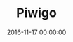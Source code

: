 ---
layout: applications-fiche
pictonic: true
title: "Piwigo"
url: piwigo.html
date: 2016-11-17 00:00:00
date-creation: "17 novembre 2016"
date-maj: "17 novembre 2016"
description: "Piwigo est un outil libre permettant de mettre en place une galerie photos sur internet. Il est ainsi possible de gérer les photos, les utilisateurs et les permissions de ceux-ci directement depuis la page d'administration. Grâce à la communauté de contributeurs, de multiples modules sont disponibles afin d'ajouter de nouvelles fonctionnalités à Piwigo. Son interface est intuitive et aucune compétence en développement n'est requise pour mettre en ligne vos premières photos. Piwigo est développé entièrement en PHP et utilise une base de données de type MySQL pour sauvegarder les informations diverses."
github: https://github.com/cloudwatt/applications/tree/master/blueprint-coreos-piwigo
siteofficiel: http://www.piwigo.org/
sitesupport: http://www.piwigo.org/doc/
composants:
 - logo: ""
   version: "CoreOS Stable 1010.6"
 - logo: ""
   version: "Piwigo 2.8.2"
solutions: "Ce blueprint Piwigo est particulièrement utile pour les solutions Cloudwatt suivantes :"
solutions-list: 
 - text: "Sauvegarde et Archivage"
prix: "Gratuit pour le blueprint + consommation à l'usage"
logo: 
blogpost-url: http://dev.cloudwatt.com/fr/blog/5-minutes-stacks-episode-quarante-piwigo.html
install-url:
comingsoon: false
custom: false
type: modele
categories: ["collaboratif"]
---